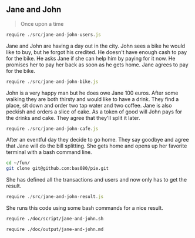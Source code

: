 ## Jane and John

> Once upon a time

```js
require ./src/jane-and-john-users.js
```

Jane and John are having a day out in the city. John sees a bike he would like
to buy, but he forgot his credited. He doesn't have enough cash to pay for
the bike. He asks Jane if she can help him by paying for it now. He promises her to
pay her back as soon as he gets home. Jane agrees to pay for the bike.

```js
require ./src/jane-and-john-bike.js
```

John is a very happy man but he does owe Jane 100 euros. After some walking
they are both thirsty and would like to have a drink. They find a place,
sit down and order two tap water and two coffee. Jane is also peckish and orders
a slice of cake. As a token of good will John pays for the drinks and cake.
They agree that they'll split it later.

```js
require ./src/jane-and-john-cafe.js
```

After an eventful day they decide to go home. They say goodbye and agree that
Jane will do the bill splitting. She gets home and opens up her favorite
terminal with a bash command line.

```bash
cd ~/fun/
git clone git@github.com:bas080/pie.git
```

She has defined all the transactions and users and now only has to get the
result.

```js
require ./src/jane-and-john-result.js
```

She runs this code using some bash commands for a nice result.

```bash
require ./doc/script/jane-and-john.sh
```

```md
require ./doc/output/jane-and-john.md
```
